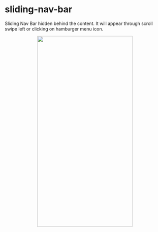 # sliding-nav-bar
Sliding Nav Bar hidden behind the content. It will appear through scroll swipe left or clicking on hamburger menu icon.

<p align="center">
  <img src="https://github.com/umangce/sliding-nav-bar/blob/master/preview/sliding-nav-bar.gif" width="300" height="600"/>
</p>
